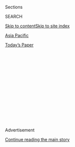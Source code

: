 <div id="app">

<div>

<div>

<div>

<div class="NYTAppHideMasthead css-1q2w90k e1suatyy0">

<div class="section css-ui9rw0 e1suatyy2">

<div class="css-eph4ug er09x8g0">

<div class="css-6n7j50">

</div>

<span class="css-1dv1kvn">Sections</span>

<div class="css-10488qs">

<span class="css-1dv1kvn">SEARCH</span>

</div>

[Skip to content](#site-content)[Skip to site index](#site-index)

</div>

<div id="masthead-section-label" class="css-1wr3we4 eaxe0e00">

[Asia
Pacific](https://www.nytimes.com/section/world/asia)

</div>

<div class="css-10698na e1huz5gh0">

</div>

</div>

<div id="masthead-bar-one" class="section hasLinks css-15hmgas e1csuq9d3">

<div class="css-uqyvli e1csuq9d0">

</div>

<div class="css-1uqjmks e1csuq9d1">

</div>

<div class="css-9e9ivx">

[](https://myaccount.nytimes.com/auth/login?response_type=cookie&client_id=vi)

</div>

<div class="css-1bvtpon e1csuq9d2">

[Today’s
Paper](https://www.nytimes.com/section/todayspaper)

</div>

</div>

</div>

</div>

<div data-aria-hidden="false">

<div id="site-content" data-role="main">

<div>

<div class="css-1aor85t" style="opacity:0.000000001;z-index:-1;visibility:hidden">

<div class="css-1hqnpie">

<div class="css-epjblv">

<span class="css-17xtcya">[Asia
Pacific](/section/world/asia)</span><span class="css-x15j1o">|</span><span class="css-fwqvlz">Kim
Jong-nam Killing Was ‘Terrorist Act’ by North Korea, South
Says</span>

</div>

<div class="css-k008qs">

<div class="css-1iwv8en">

<span class="css-18z7m18"></span>

<div>

</div>

</div>

<span class="css-1n6z4y">https://nyti.ms/2llCQ7E</span>

<div class="css-1705lsu">

<div class="css-4xjgmj">

<div class="css-4skfbu" data-role="toolbar" data-aria-label="Social Media Share buttons, Save button, and Comments Panel with current comment count" data-testid="share-tools">

  - 
  - 
  - 
  - 
    
    <div class="css-6n7j50">
    
    </div>

  - 

</div>

</div>

</div>

</div>

</div>

</div>

<div class="css-13pd83m">

</div>

<div id="top-wrapper" class="css-1sy8kpn">

<div id="top-slug" class="css-l9onyx">

Advertisement

</div>

[Continue reading the main
story](#after-top)

<div class="ad top-wrapper" style="text-align:center;height:100%;display:block;min-height:250px">

<div id="top" class="place-ad" data-position="top" data-size-key="top">

</div>

</div>

<div id="after-top">

</div>

</div>

<div id="sponsor-wrapper" class="css-1hyfx7x">

<div id="sponsor-slug" class="css-19vbshk">

Supported by

</div>

[Continue reading the main
story](#after-sponsor)

<div id="sponsor" class="ad sponsor-wrapper" style="text-align:center;height:100%;display:block">

</div>

<div id="after-sponsor">

</div>

</div>

<div class="css-1vkm6nb ehdk2mb0">

# Kim Jong-nam Killing Was ‘Terrorist Act’ by North Korea, South Says

</div>

<div class="css-79elbk" data-testid="photoviewer-wrapper">

<div class="css-z3e15g" data-testid="photoviewer-wrapper-hidden">

</div>

<div class="css-1a48zt4 ehw59r15" data-testid="photoviewer-children">

![<span class="css-16f3y1r e13ogyst0" data-aria-hidden="true">Journalists
surrounded a North Korean official’s car at the Foreign Ministry in
Putrajaya, Malaysia, on Monday. The continuing police investigation is
worsening tensions between Malaysia and North
Korea.</span><span class="css-cnj6d5 e1z0qqy90" itemprop="copyrightHolder"><span class="css-1ly73wi e1tej78p0">Credit...</span><span><span>Athit
Perawongmetha/Reuters</span></span></span>](https://static01.nyt.com/images/2017/02/21/world/21nkorea-1/21nkorea-1-articleLarge.jpg?quality=75&auto=webp&disable=upscale)

</div>

</div>

<div class="css-xt80pu e12qa4dv0">

<div class="css-18e8msd">

<div class="css-vp77d3 epjyd6m0">

<div class="css-1baulvz">

By [<span class="css-1baulvz" itemprop="name">Choe
Sang-Hun</span>](http://www.nytimes.com/by/choe-sang-hun) and
[<span class="css-1baulvz last-byline" itemprop="name">Richard C.
Paddock</span>](https://www.nytimes.com/by/richard-c-paddock)

</div>

</div>

  - Feb. 20,
    2017

  - 
    
    <div class="css-4xjgmj">
    
    <div class="css-d8bdto" data-role="toolbar" data-aria-label="Social Media Share buttons, Save button, and Comments Panel with current comment count" data-testid="share-tools">
    
      - 
      - 
      - 
      - 
        
        <div class="css-6n7j50">
        
        </div>
    
      - 
    
    </div>
    
    </div>

</div>

</div>

<div class="section meteredContent css-1r7ky0e" name="articleBody" itemprop="articleBody">

<div class="css-1fanzo5 StoryBodyCompanionColumn">

<div class="css-53u6y8">

SEOUL, South Korea — The acting president of South Korea, Hwang Kyo-ahn,
on Monday called [the killing of Kim
Jong-nam](https://www.nytimes.com/2017/02/15/world/asia/kim-jong-nam-assassination-north-korea.html),
the estranged half brother of North Korea’s leader, “an intolerable
crime against humanity and terrorist act” masterminded by the North
Korean regime.

The remarks were the strongest yet by the South Korean leadership
linking the North Korean government, led by Kim Jong-un, [to the brazen
killing](https://www.nytimes.com/2017/02/14/world/asia/kim-jong-un-brother-killed-malaysia.html)
of Mr. Kim’s half brother on Feb. 13 at Kuala Lumpur International
Airport in Malaysia.

In his remarks, Mr. Hwang also urged the world to hold North Korea
accountable for the killing.

“It starkly demonstrated the North Korean regime’s recklessness and
cruelty as well as the fact that it will do anything, everything in
order to maintain its power,” Mr. Hwang said during a meeting of
security-related cabinet ministers on Monday. “We need to cooperate with
the international community to ensure that North Korea will pay a just
price for its terrorist act.”

Mr. Hwang’s comments escalated pressure on North Korea by formally
accusing Mr. Kim’s government of carrying out a terrorist attack, which
could encourage other nations, including the United States, to try to
punish the government in Pyongyang.

</div>

</div>

<div class="css-1fanzo5 StoryBodyCompanionColumn">

<div class="css-53u6y8">

Mr. Hwang instructed his government to strengthen vigilance and
precautions against possible North Korean terrorist attacks on the
government and citizens of the South. He also warned that North Korea
may try military provocations to divert international attention from the
killing.

The statement came as tensions escalated Monday between North Korea and
Malaysia as the police in Kuala Lumpur press on with their investigation
of the killing, in which several North Korean citizens are being sought.

Fuji TV in Japan posted what appeared to be airport security video
footage of the attack on YouTube, which was later reposted by other
sources.

</div>

</div>

<div class="css-cfo9c3">

</div>

<div class="css-1fanzo5 StoryBodyCompanionColumn">

<div class="css-53u6y8">

The North Korean ambassador to Malaysia, Kang Chol, called the Malaysian
inquiry politically motivated and demanded that his government be
allowed to take part. Mr. Kang also found fault with Kim Jong-nam’s
autopsy.

</div>

</div>

<div class="css-1fanzo5 StoryBodyCompanionColumn">

<div class="css-53u6y8">

“It has been seven days since the incident, but there is no clear
evidence on the cause of death, and at the moment we cannot trust the
investigation by the Malaysian police,” Mr. Kang said.

The North Korean Embassy later released [a
statement](https://twitter.com/trinnaleong/status/833593463320907781)
trying to raise doubts about whether the body was that of Mr. Kim,
faulting the Malaysian authorities for “identifying the other name
alleged by the hostile foreign forces.” The statement said the deceased
man, whom it identified as Kim Chol, held a diplomatic passport, and it
criticized the Malaysian authorities for requiring the presence of next
of kin for the body to be released.

The Malaysian Foreign Ministry said it had summoned Mr. Kang to explain
his accusation that Malaysia was “colluding” with North Korea’s enemies
in its handling of Mr. Kim’s death.

Late Monday, the Malaysian foreign minister, Anifah Aman, responded to
Mr. Kang’s charges, saying they were based on “delusions, lies and
half-truths.” Mr. Kang’s suggestion that someone else’s hand was behind
the investigation was “deeply insulting to Malaysia,” he said in a
statement issued by his office.

“In all civilized nations, it is the norm for cases such as these to be
comprehensively investigated,” Mr. Anifah said. “It is the
responsibility of the government to do so.”

Mr. Kim was apparently poisoned by a woman who grabbed him from behind
at the airport and wiped his face with a cloth. He died on the way to a
hospital.

</div>

</div>

<div class="css-1fanzo5 StoryBodyCompanionColumn">

<div class="css-53u6y8">

The Malaysian police have arrested four people and [are seeking seven
others](https://www.nytimes.com/2017/02/19/world/asia/malaysia-killing-of-kim-jong-nam.html),
most of them North
Korean.

<div class="css-79elbk" data-testid="photoviewer-wrapper">

<div class="css-z3e15g" data-testid="photoviewer-wrapper-hidden">

</div>

<div class="css-1a48zt4 ehw59r15" data-testid="photoviewer-children">

<div class="css-zgakxe erfvjey0">

<span class="css-1ly73wi e1tej78p0">Image</span>

<div class="css-zjzyr8">

<div data-testid="lazyimage-container" style="height:578.0666666666667px">

</div>

</div>

</div>

<span class="css-16f3y1r e13ogyst0" data-aria-hidden="true">The
Malaysian police have arrested four people in connection with the
killing of Kim Jong-nam. Clockwise from top left: Muhammad Farid Bin
Jalaluddin, Doan Thi Huong, Siti Aishah and Ri Jong
Chol.</span><span class="css-cnj6d5 e1z0qqy90" itemprop="copyrightHolder"><span class="css-1ly73wi e1tej78p0">Credit...</span><span>Royal
Malaysian Police, via Agence France-Presse — Getty Images</span></span>

</div>

</div>

In its meeting with Mr. Kang, the Malaysian government called his
accusations “baseless” and said the police were following normal
procedures in the case of a death “under mysterious circumstances.”

Malaysia has told North Korea that it will give the body to Mr. Kim’s
next of kin once the investigation is complete.

“The Malaysian government has been transparent,” the statement said.
“The Malaysian government takes very seriously any unfounded attempt
to tarnish its reputation.”

The South Korean unification minister, Hong Yong-pyo, said on Monday
that eight North Koreans were involved in the case, including one who
was arrested, four who were believed to have returned home and three
others who were still being sought by the Malaysian authorities.

Speaking to reporters in Seoul, Mr. Hong declined to reveal the
additional information his government had that helped it determine North
Korean involvement. But he said the fact that several suspects were from
North Korea was significant evidence itself. He also noted that North
Korea had a history of committing terrorist attacks abroad and executing
its own officials deemed a threat to the country’s leader.

“The North Korean regime depends on a reign of terror and fears to help
maintain its grip on power,” Mr. Hong said about the possible motive
behind the killing.

In Indonesia, Agung Sampurno, an Immigration Department spokesman, said
that at least three North Korean suspects who left Malaysia in the hours
after the killing on Feb. 13 arrived in Jakarta later that day. They
left Jakarta at 10:20 p.m. on a flight to Dubai, in the United Arab
Emirates, before they were believed to have returned to North Korea.

</div>

</div>

</div>

<div>

</div>

<div>

</div>

<div>

</div>

<div>

<div id="bottom-wrapper" class="css-1ede5it">

<div id="bottom-slug" class="css-l9onyx">

Advertisement

</div>

[Continue reading the main
story](#after-bottom)

<div id="bottom" class="ad bottom-wrapper" style="text-align:center;height:100%;display:block;min-height:90px">

</div>

<div id="after-bottom">

</div>

</div>

</div>

</div>

</div>

## Site Index

<div>

</div>

## Site Information Navigation

  - [© <span>2020</span> <span>The New York Times
    Company</span>](https://help.nytimes.com/hc/en-us/articles/115014792127-Copyright-notice)

<!-- end list -->

  - [NYTCo](https://www.nytco.com/)
  - [Contact
    Us](https://help.nytimes.com/hc/en-us/articles/115015385887-Contact-Us)
  - [Work with us](https://www.nytco.com/careers/)
  - [Advertise](https://nytmediakit.com/)
  - [T Brand Studio](http://www.tbrandstudio.com/)
  - [Your Ad
    Choices](https://www.nytimes.com/privacy/cookie-policy#how-do-i-manage-trackers)
  - [Privacy](https://www.nytimes.com/privacy)
  - [Terms of
    Service](https://help.nytimes.com/hc/en-us/articles/115014893428-Terms-of-service)
  - [Terms of
    Sale](https://help.nytimes.com/hc/en-us/articles/115014893968-Terms-of-sale)
  - [Site
    Map](https://spiderbites.nytimes.com)
  - [Help](https://help.nytimes.com/hc/en-us)
  - [Subscriptions](https://www.nytimes.com/subscription?campaignId=37WXW)

</div>

</div>

</div>

</div>
